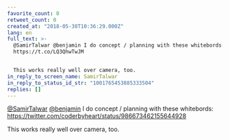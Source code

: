 ```yaml
---
favorite_count: 0
retweet_count: 0
created_at: "2018-05-30T10:36:29.000Z"
lang: en
full_text: >-
  @SamirTalwar @benjamin I do concept / planning with these whitebords:
  https://t.co/LQ3QhwTwJM


  This works really well over camera, too.
in_reply_to_screen_name: SamirTalwar
in_reply_to_status_id_str: "1001765453885333504"
replies: []
---
```


[@SamirTalwar](https://twitter.com/SamirTalwar)
[@benjamin](https://twitter.com/benjamin) I do concept / planning with these
whitebords: <https://twitter.com/coderbyheart/status/986673462155644928>

This works really well over camera, too.
